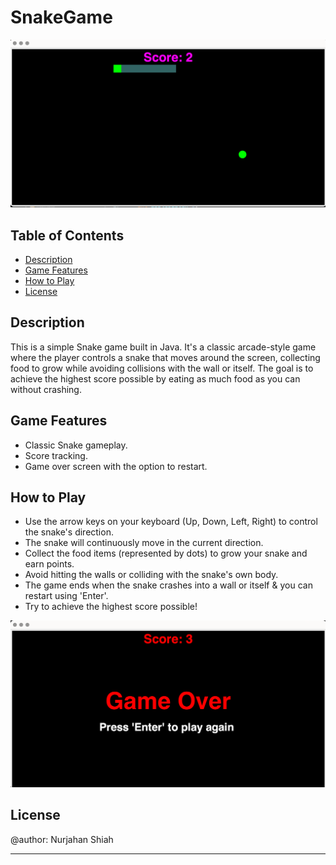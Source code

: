 # SnakeGame

![Snake Game Screenshot](snake%20game%20image.png)

## Table of Contents

- [Description](#description)
- [Game Features](#game-features)
- [How to Play](#how-to-play)
- [License](#license)

## Description

This is a simple Snake game built in Java. It's a classic arcade-style game where the player controls a snake that moves around the screen, collecting food to grow while avoiding collisions with the wall or itself. The goal is to achieve the highest score possible by eating as much food as you can without crashing.

## Game Features

- Classic Snake gameplay.
- Score tracking.
- Game over screen with the option to restart.

## How to Play

- Use the arrow keys on your keyboard (Up, Down, Left, Right) to control the snake's direction.
- The snake will continuously move in the current direction.
- Collect the food items (represented by dots) to grow your snake and earn points.
- Avoid hitting the walls or colliding with the snake's own body.
- The game ends when the snake crashes into a wall or itself & you can restart using 'Enter'.
- Try to achieve the highest score possible!

![Snake Game Screenshot](snake-game-over.png)

## License

@author: Nurjahan Shiah

---

